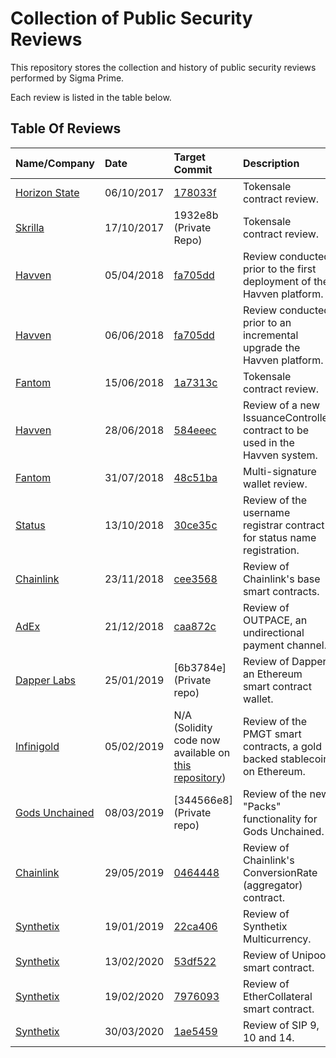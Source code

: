 # Collection of Public Security Reviews

This repository stores the collection and history of public security reviews
performed by Sigma Prime.

Each review is listed in the table below.

## Table Of Reviews

| Name/Company                               | Date       | Target Commit                                                                                                              | Description                                                                  | Report                                          | Files                             |
|:-------------------------------------------|:-----------|:---------------------------------------------------------------------------------------------------------------------------|:-----------------------------------------------------------------------------|:------------------------------------------------|:----------------------------------|
| [Horizon State](https://horizonstate.com/) | 06/10/2017 | [178033f](https://github.com/HorizonState/token-sale/commit/178033f05ee5e72d9dfa464dccac4abc767dca6b)                      | Tokensale contract review.                                                   | [Report](./horizon-state/README.md)             | [Files](./horizon-state)          |
| [Skrilla](https://skrilla.com/)            | 17/10/2017 | 1932e8b (Private Repo)                                                                                                     | Tokensale contract review.                                                   | [Report](./skrilla/README.md)                   | [Files](./skrilla)                |
| [Havven](https://havven.io/)               | 05/04/2018 | [fa705dd](https://github.com/Havven/havven/commit/fa705dd2feabc9def03bce135f6a153a4b70b111)                                | Review conducted prior to the first deployment of the Havven platform.       | [Report](./havven-2018-04-05/README.md)         | [Files](./havven-2018-04-05)      |
| [Havven](https://havven.io/)               | 06/06/2018 | [fa705dd](https://github.com/Havven/havven/commit/fa705dd2feabc9def03bce135f6a153a4b70b111)                                | Review conducted prior to an incremental upgrade the Havven platform.        | [Report](./havven-2018-06-06/havven-review.pdf) | [Files](./havven-2018-06-06)      |
| [Fantom](https://fantom.foundation/)       | 15/06/2018 | [1a7313c](https://github.com/Fantom-foundation/tokensale/commit/1a7313c7d5da489db2e72a1aa20b2cf38c8fe363)                  | Tokensale contract review.                                                   | [Report](./fantom-token-sale/review.pdf)        | [Files](./fantom-token-sale)      |
| [Havven](https://havven.io/)               | 28/06/2018 | [584eeec](https://github.com/Havven/havven/blob/1e97f05299be48f32bad55404c42b58155d1feb0/contracts/IssuanceController.sol) | Review of a new IssuanceController contract to be used in the Havven system. | [Report](./havven-2018-06-18/review.pdf)        | [Files](./havven-2018-06-18)      |
| [Fantom](https://fantom.foundation/)       | 31/07/2018 | [48c51ba](https://github.com/Fantom-foundation/MultiSigWallet/commit/48c51ba1c4f27019ab5a57b35ba8c896658e791f)             | Multi-signature wallet review.                                               | [Report](./fantom-multisig-wallet/review.pdf)   | [Files](./fantom-multisig-wallet) |
| [Status](https://status.im/)               | 13/10/2018 | [30ce35c](https://github.com/status-im/ens-usernames/commit/30ce35c7efe0079d8df286826d4f826f102c818e)                      | Review of the username registrar contract for status name registration.      | [Report](./status/review.pdf)                   | [Files](./status)                 |
| [Chainlink](https://chain.link/)           | 23/11/2018 | [cee3568](https://github.com/smartcontractkit/chainlink/commit/cee3568a04c493af1a37c59071d37d0d9f9ba033)                   | Review of Chainlink's base smart contracts.                                  | [Report](./chainlink-1/review.pdf)              | [Files](./chainlink-1)            |
| [AdEx](https://adex.network/)              | 21/12/2018 | [caa872c](https://github.com/AdExNetwork/adex-protocol-eth/commit/caa872ce982cd09a342b42d10281bf82038e6070)                | Review of OUTPACE, an undirectional payment channel.                         | [Report](./adex/review.pdf)                     | [Files](./adex)                   |
| [Dapper Labs](https://www.dapperlabs.com/) | 25/01/2019 | [6b3784e](Private repo)                                                                                                    | Review of Dapper, an Ethereum smart contract wallet.                         | [Report](./dapper-wallet/review.pdf)            | [Files](./dapper-wallet)          |
| [Infinigold](https://www.infinigold.com/)           | 05/02/2019 | N/A (Solidity code now available on [this repository](https://github.com/infinigold-pty-ltd/pmgt-contracts))                   | Review of the PMGT smart contracts, a gold backed stablecoin on Ethereum.                 | [Report](./infinigold/review.pdf)              | [Files](./infinigold)            |
| [Gods Unchained](https://godsunchained.com/)| 08/03/2019 | [344566e8](Private repo)                                                                                            | Review of the new "Packs" functionality for Gods Unchained.                  | [Report](./gods-unchained-packs/review.pdf)     | [Files](./gods-unchained-packs)   |
| [Chainlink](https://chain.link/)           | 29/05/2019 | [0464448](https://github.com/smartcontractkit/chainlink/commit/0464448c02bdeff7d72e97d3255ffcdfc120d6ee)                   | Review of Chainlink's ConversionRate (aggregator) contract.                 | [Report](./chainlink-2/review.pdf)              | [Files](./chainlink-2)            |
| [Synthetix](https://synthetix.io/)           | 19/01/2019 | [22ca406](https://github.com/Synthetixio/synthetix/commit/22ca4064ed1f295675d2d8d2c6e21c9e52825dab)                   | Review of Synthetix Multicurrency.                 | [Report](./synthetix/multicurrency/review.pdf)              | [Files](./synthetix/multicurrency)            |
| [Synthetix](https://synthetix.io/)           | 13/02/2020 | [53df522](https://github.com/Synthetixio/Unipool/commit/53df522e0e2b969703a298734c6f10aa0474d43b)                   | Review of Unipool smart contract.                 | [Report](./synthetix/unipool/review.pdf)              | [Files](./synthetix/unipool)            |
| [Synthetix](https://synthetix.io/)           | 19/02/2020 | [7976093](https://github.com/Synthetixio/synthetix/commit/79760933719b1222a83f1978a4b94e4e673bc2a6)                   | Review of EtherCollateral smart contract.                 | [Report](./synthetix/ethercollateral/review.pdf)              | [Files](./synthetix/ethercollateral)            |
| [Synthetix](https://synthetix.io/)           | 30/03/2020 | [1ae5459](https://github.com/Synthetixio/synthetix/commit/1ae5459c49724ff252c2b9be269e061b47c2f41d)                   | Review of SIP 9, 10 and 14.                 | [Report](./synthetix/delegates/review.pdf)              | [Files](./synthetix/delegates)            |
